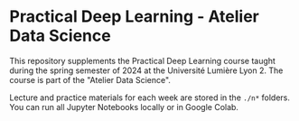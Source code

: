 # Practical Deep Learning - Atelier Data Science

This repository supplements the Practical Deep Learning course taught during the spring semester of 2024 at the Université Lumière Lyon 2. 
The course is part of the "Atelier Data Science".

Lecture and practice materials for each week are stored in the `./n*` folders. You can run all Jupyter Notebooks locally or in Google Colab.
